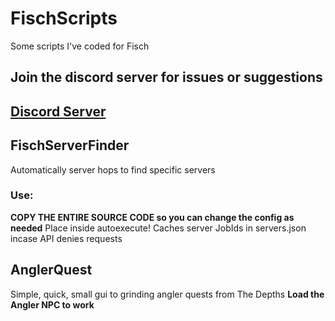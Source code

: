 # FischScripts
Some scripts I've coded for Fisch

## Join the discord server for issues or suggestions
## [Discord Server](https://discord.gg/GhkXV3K5pq)

## FischServerFinder
Automatically server hops to find specific servers
### Use:
**COPY THE ENTIRE SOURCE CODE so you can change the config as needed**
Place inside autoexecute!
Caches server JobIds in servers.json incase API denies requests

## AnglerQuest
Simple, quick, small gui to grinding angler quests from The Depths
**Load the Angler NPC to work**

